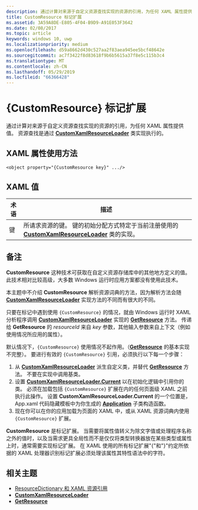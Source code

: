 ```yaml
---
description: 通过计算对来源于自定义资源查找实现的资源的引用，为任何 XAML 属性提供值。 资源查找是通过 CustomXamlResourceLoader 类实现执行的。
title: CustomResource 标记扩展
ms.assetid: 3A59A8DE-E805-4F04-B9D9-A91E053F3642
ms.date: 02/08/2017
ms.topic: article
keywords: windows 10, uwp
ms.localizationpriority: medium
ms.openlocfilehash: d59a8662d430c527aa2f83aea945ee5bcf48642e
ms.sourcegitcommit: ac7f3422f8d83618f9b6b5615a37f8e5c115b3c4
ms.translationtype: MT
ms.contentlocale: zh-CN
ms.lasthandoff: 05/29/2019
ms.locfileid: "66366428"
---
```

# <a name="customresource-markup-extension"></a>{CustomResource} 标记扩展


通过计算对来源于自定义资源查找实现的资源的引用，为任何 XAML 属性提供值。 资源查找是通过 [**CustomXamlResourceLoader**](https://docs.microsoft.com/uwp/api/Windows.UI.Xaml.Resources.CustomXamlResourceLoader) 类实现执行的。

## <a name="xaml-attribute-usage"></a>XAML 属性使用方法

``` syntax
<object property="{CustomResource key}" .../>
```

## <a name="xaml-values"></a>XAML 值

| 术语 | 描述 |
|------|-------------|
| 键 | 所请求资源的键。 键的初始分配方式特定于当前注册使用的 [**CustomXamlResourceLoader**](https://docs.microsoft.com/uwp/api/Windows.UI.Xaml.Resources.CustomXamlResourceLoader) 类的实现。 |

## <a name="remarks"></a>备注

**CustomResource** 这种技术可获取在自定义资源存储库中的其他地方定义的值。 此技术相对比较高级，大多数 Windows 运行时应用方案都没有使用此技术。

本主题中不介绍 **CustomResource** 解析资源词典的方法，因为解析方法会随 [**CustomXamlResourceLoader**](https://docs.microsoft.com/uwp/api/Windows.UI.Xaml.Resources.CustomXamlResourceLoader) 实现方法的不同而有很大的不同。

只要在标记中遇到使用 `{CustomResource}` 的情况，就由 Windows 运行时 XAML 分析程序调用 [**CustomXamlResourceLoader**](https://docs.microsoft.com/uwp/api/Windows.UI.Xaml.Resources.CustomXamlResourceLoader) 实现的 [**GetResource**](https://docs.microsoft.com/uwp/api/windows.ui.xaml.resources.customxamlresourceloader.getresource) 方法。 传递给 **GetResource** 的 *resourceId* 来自 *key* 参数，其他输入参数来自上下文（例如使用情况所应用的属性）。

默认情况下，`{CustomResource}` 使用情况不起作用。（[**GetResource**](https://docs.microsoft.com/uwp/api/windows.ui.xaml.resources.customxamlresourceloader.getresource) 的基本实现不完整）。 要进行有效的 `{CustomResource}` 引用，必须执行以下每一个步骤：

1.  从 [**CustomXamlResourceLoader**](https://docs.microsoft.com/uwp/api/Windows.UI.Xaml.Resources.CustomXamlResourceLoader) 派生自定义类，并替代 [**GetResource**](https://docs.microsoft.com/uwp/api/windows.ui.xaml.resources.customxamlresourceloader.getresource) 方法。 不要在实现中调用基类。
2.  设置 [**CustomXamlResourceLoader.Current**](https://docs.microsoft.com/uwp/api/windows.ui.xaml.resources.customxamlresourceloader.current) 以在初始化逻辑中引用你的类。 必须在加载包括 `{CustomResource}` 扩展在内的任何页面级 XAML 之前执行此操作。 设置 **CustomXamlResourceLoader.Current** 的一个位置是，App.xaml 代码隐藏模板中为你生成的 [**Application**](https://docs.microsoft.com/uwp/api/Windows.UI.Xaml.Application) 子类构造函数。
3.  现在你可以在你的应用加载为页面的 XAML 中，或从 XAML 资源词典内使用 `{CustomResource}` 扩展。

**CustomResource** 是标记扩展。 当需要将属性值转义为除文字值或处理程序名称之外的值时，以及当需求更具全局性而不是仅仅将类型转换器放在某些类型或属性上时，通常需要实现标记扩展。 在 XAML 使用的所有标记扩展"\{"和"\}"约定所依据的 XAML 处理器识别标记扩展必须处理该属性其特性语法中的字符。

## <a name="related-topics"></a>相关主题

* [ResourceDictionary 和 XAML 资源引用](https://docs.microsoft.com/windows/uwp/controls-and-patterns/resourcedictionary-and-xaml-resource-references)
* [**CustomXamlResourceLoader**](https://docs.microsoft.com/uwp/api/Windows.UI.Xaml.Resources.CustomXamlResourceLoader)
* [**GetResource**](https://docs.microsoft.com/uwp/api/windows.ui.xaml.resources.customxamlresourceloader.getresource)

